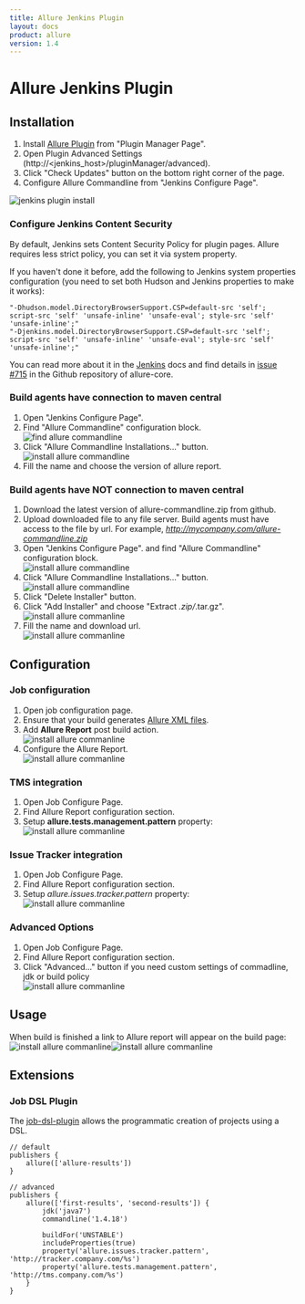 ```yaml
---
title: Allure Jenkins Plugin
layout: docs
product: allure
version: 1.4
---
```


# Allure Jenkins Plugin

## Installation
 1. Install [Allure Plugin](https://wiki.jenkins-ci.org/display/JENKINS/Allure+Plugin) from "Plugin Manager Page".
 2. Open Plugin Advanced Settings (http://<jenkins_host>/pluginManager/advanced). 
 3. Click "Check Updates" button on the bottom right corner of the page.
 4. Configure Allure Commandline from "Jenkins Configure Page".

![jenkins plugin install](/{{page.product}}/{{page.version}}/img/jenkins_plugin_install.jpeg)

### Configure Jenkins Content Security
By default, Jenkins sets Content Security Policy for plugin pages. Allure requires less strict policy, you can set it via system property.

If you haven't done it before, add the following to Jenkins system properties configuration (you need to set both Hudson and Jenkins properties to make it works):  
```  
"-Dhudson.model.DirectoryBrowserSupport.CSP=default-src 'self'; script-src 'self' 'unsafe-inline' 'unsafe-eval'; style-src 'self' 'unsafe-inline';"
"-Djenkins.model.DirectoryBrowserSupport.CSP=default-src 'self'; script-src 'self' 'unsafe-inline' 'unsafe-eval'; style-src 'self' 'unsafe-inline';"
```  
You can read more about it in the [Jenkins](https://wiki.jenkins-ci.org/display/JENKINS/Configuring+Content+Security+Policy) docs and find details in [issue #715](https://github.com/allure-framework/allure-core/issues/715) in the Github repository of allure-core.

### Build agents have connection to maven central
 1. Open "Jenkins Configure Page".
 2. Find "Allure Commandline" configuration block.  
    ![find allure commandline](/{{page.product}}/{{page.version}}/img/jenkins_plugin_find_cmd.jpeg)
 3. Click "Allure Commandline Installations..." button.  
    ![install allure commandline](/{{page.product}}/{{page.version}}/img/jenkins_plugin_install_cmd.jpeg)
 4. Fill the name and choose the version of allure report. 

### Build agents have NOT connection to maven central 
 1. Download the latest version of allure-commandline.zip from github.
 2. Upload downloaded file to any file server. Build agents must have access to the file by url. For example, *http://mycompany.com/allure-commandline.zip*
 3. Open "Jenkins Configure Page". and find "Allure Commandline" configuration block.  
    ![install allure commandline](/{{page.product}}/{{page.version}}/img/jenkins_plugin_install_cmd.jpeg)
 4. Click "Allure Commandline Installations..." button.  
    ![install allure commandline](/{{page.product}}/{{page.version}}/img/jenkins_plugin_install_cmd.jpeg)
 5. Click "Delete Installer" button.
 6. Click "Add Installer" and choose "Extract *.zip/*.tar.gz".  
    ![install allure commanline](/{{page.product}}/{{page.version}}/img/jenkins_plugin_add_installer.jpeg)
 7. Fill the name and download url.  
    ![install allure commanline](/{{page.product}}/{{page.version}}/img/jenkins_plugin_fill_name_and_url.jpeg)

## Configuration
### Job configuration
 1. Open job configuration page.
 2. Ensure that your build generates [Allure XML files](https://github.com/allure-framework/allure-core/wiki#gathering-information-about-tests).
 3. Add **Allure Report** post build action.  
    ![install allure commanline](/{{page.product}}/{{page.version}}/img/jenkins_plugin_add_allure_report.jpeg)
 4. Configure the Allure Report.  
    ![install allure commanline](/{{page.product}}/{{page.version}}/img/jenkins_plugin_configure_allure_report.jpeg)

### TMS integration
 1. Open Job Configure Page. 
 2. Find Allure Report configuration section.
 3. Setup **allure.tests.management.pattern** property:  
    ![install allure commanline](/{{page.product}}/{{page.version}}/img/jenkins_plugin_setup_tms.jpeg)

### Issue Tracker integration
 1. Open Job Configure Page. 
 2. Find Allure Report configuration section. 
 3. Setup *allure.issues.tracker.pattern* property:  
    ![install allure commanline](/{{page.product}}/{{page.version}}/img/jenkins_plugin_setup_tracker.jpeg)

### Advanced Options
 1. Open Job Configure Page. 
 2. Find Allure Report configuration section. 
 3. Click "Advanced..." button if you need custom settings of commadline, jdk or build policy  
    ![install allure commanline](/{{page.product}}/{{page.version}}/img/jenkins_plugin_advanced_options.jpeg)

## Usage  
When build is finished a link to Allure report will appear on the build page:  
![install allure commanline](/{{page.product}}/{{page.version}}/img/jenkins_plugin_allure_sidebar.png)![install allure commanline](/{{page.product}}/{{page.version}}/img/jenkins_plugin_allure_report.png)  

## Extensions  
### Job DSL Plugin  
The [job-dsl-plugin](https://github.com/jenkinsci/job-dsl-plugin/wiki) allows the programmatic creation of projects using a DSL.
```  
// default
publishers {
    allure(['allure-results'])
}
 
// advanced
publishers {
    allure(['first-results', 'second-results']) {
        jdk('java7')
        commandline('1.4.18')
 
        buildFor('UNSTABLE')
        includeProperties(true)
        property('allure.issues.tracker.pattern', 'http://tracker.company.com/%s')
        property('allure.tests.management.pattern', 'http://tms.company.com/%s')
    }
}
```  
